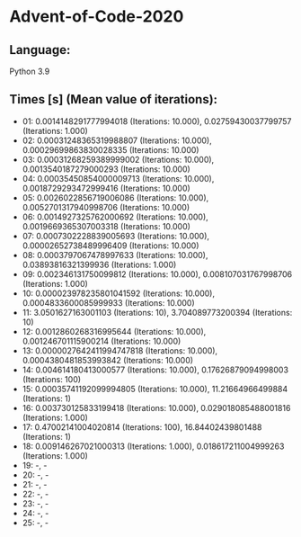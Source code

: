# Advent-of-Code-2020

## Language:
Python 3.9

## Times [s] (Mean value of iterations):

- 01: 0.0014148291777994018 (Iterations: 10.000), 0.02759430037799757 (Iterations: 1.000)
- 02: 0.00031248365319988807 (Iterations: 10.000), 0.00029699863830028335 (Iterations: 10.000)
- 03: 0.00031268259389999002 (Iterations: 10.000), 0.0013540187279000293 (Iterations: 10.000)
- 04: 0.00035450854000009713 (Iterations: 10.000), 0.0018729293472999416 (Iterations: 10.000)
- 05: 0.0026022856719006086 (Iterations: 10.000), 0.0052701317940998706 (Iterations: 10.000)
- 06: 0.0014927325762000692 (Iterations: 10.000), 0.0019669365307003318 (Iterations: 10.000)
- 07: 0.0007302228839005693 (Iterations: 10.000), 0.00002652738489996409 (Iterations: 10.000)
- 08: 0.0003797067478997633 (Iterations: 10.000), 0.03893816321399936 (Iterations: 1.000)
- 09: 0.002346131750099812 (Iterations: 10.000), 0.008107031767998706 (Iterations: 1.000)
- 10: 0.000023978235801041592 (Iterations: 10.000), 0.0004833600085999933 (Iterations: 10.000)
- 11: 3.0501627163001103 (Iterations: 10), 3.704089773200394 (Iterations: 10)
- 12: 0.0012860268316995644 (Iterations: 10.000), 0.001246701115900214 (Iterations: 10.000)
- 13: 0.0000027642411994747818 (Iterations: 10.000), 0.0004380481853993842 (Iterations: 10.000)
- 14: 0.004614180413000577 (Iterations: 10.000), 0.17626879094998003 (Iterations: 100)
- 15: 0.00035741192099994805 (Iterations: 10.000), 11.21664966499884 (Iterations: 1)
- 16: 0.003730125833199418 (Iterations: 10.000), 0.029018085488001816 (Iterations: 1.000)
- 17: 0.47002141004020814 (Iterations: 100), 16.84402439801488 (Iterations: 1)
- 18: 0.009146267021000313 (Iterations: 1.000), 0.018617211004999263 (Iterations: 1.000)
- 19: -, -
- 20: -, -
- 21: -, -
- 22: -, -
- 23: -, -
- 24: -, -
- 25: -, -
